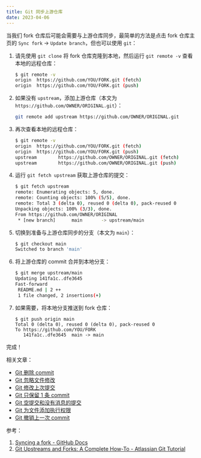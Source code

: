 ```yaml
---
title: Git 同步上游仓库
date: 2023-04-06
---
```


当我们 fork 仓库后可能会需要与上游仓库同步，最简单的方法是点击 fork 仓库主页的 `Sync fork` -> `Update branch`，但也可以使用 `git`：

1. 请先使用 `git clone` 将 fork 仓库克隆到本地，然后运行 `git remote -v` 查看本地的远程仓库：

   ```sh
   $ git remote -v
   origin  https://github.com/YOU/FORK.git (fetch)
   origin  https://github.com/YOU/FORK.git (push)
   ```

2. 如果没有 `upstream`，添加上游仓库（本文为 `https://github.com/OWNER/ORIGINAL.git`）：

   ```sh
   git remote add upstream https://github.com/OWNER/ORIGINAL.git
   ```

3. 再次查看本地的远程仓库：

   ```sh
   $ git remote -v
   origin  https://github.com/YOU/FORK.git (fetch)
   origin  https://github.com/YOU/FORK.git (push)
   upstream        https://github.com/OWNER/ORIGINAL.git (fetch)
   upstream        https://github.com/OWNER/ORIGINAL.git (push)
   ```

4. 运行 `git fetch upstream` 获取上游仓库的提交：

   ```sh
   $ git fetch upstream
   remote: Enumerating objects: 5, done.
   remote: Counting objects: 100% (5/5), done.
   remote: Total 3 (delta 0), reused 0 (delta 0), pack-reused 0
   Unpacking objects: 100% (3/3), done.
   From https://github.com/OWNER/ORIGINAL
    * [new branch]      main       -> upstream/main
   ```

5. 切换到准备与上游仓库同步的分支（本文为 `main`）：

   ```sh
   $ git checkout main
   Switched to branch 'main'
   ```

6. 将上游仓库的 commit 合并到本地分支：

   ```sh
   $ git merge upstream/main
   Updating 141fa1c..dfe3645
   Fast-forward
    README.md | 2 ++
    1 file changed, 2 insertions(+)
   ```

7. 如果需要，将本地分支推送到 fork 仓库：
   ```
   $ git push origin main
   Total 0 (delta 0), reused 0 (delta 0), pack-reused 0
   To https://github.com/YOU/FORK
      141fa1c..dfe3645  main -> main
   ```

完成！

相关文章：

- [Git 删除 commit](/Git-Delete-Commit)
- [Git 忽略文件修改](/Git-skip-worktree)
- [Git 修改上次提交](/Git-commit-amend)
- [Git 只保留 1 条 commit](/Git-only-keep-1-commit)
- [Git 空提交和没有消息的提交](/Git-empty-commit-and-empty-message)
- [Git 为文件添加执行权限](/Git-update-index-chmod=+x)
- [Git 撤销上一次 commit](/Git-reset-soft-HEAD~1)

参考：

1. [Syncing a fork - GitHub Docs](https://docs.github.com/pull-requests/collaborating-with-pull-requests/working-with-forks/syncing-a-fork)
2. [Git Upstreams and Forks: A Complete How-To - Atlassian Git Tutorial](https://www.atlassian.com/git/tutorials/git-forks-and-upstreams)
